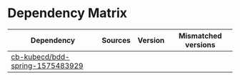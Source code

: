 # Dependency Matrix

Dependency | Sources | Version | Mismatched versions
---------- | ------- | ------- | -------------------
[cb-kubecd/bdd-spring-1575483929](https://github.com/cb-kubecd/bdd-spring-1575483929.git) |  | []() | 
